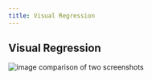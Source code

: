 ```yaml
---
title: Visual Regression
---
```


## Visual Regression

![image comparison of two screenshots][imgdiff]

[imgdiff]: images/imgdiff.png
